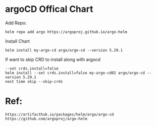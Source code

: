 # argoCD Offical Chart
Add Repo:
```
helm repo add argo https://argoproj.github.io/argo-helm
```
Install Chart
```
helm install my-argo-cd argo/argo-cd --version 5.29.1
```

If want to skip CRD to install along with argocd 
```
--set crds.install=false 
helm install --set crds.install=false my-argo-cd02 argo/argo-cd --version 5.29.1
next time skip --skip-crds
```


# Ref:
```
https://artifacthub.io/packages/helm/argo/argo-cd
https://github.com/argoproj/argo-helm
```
